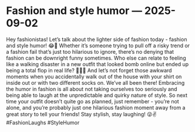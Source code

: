 # Fashion and style humor — 2025-09-02

Hey fashionistas! Let’s talk about the lighter side of fashion today - fashion and style humor! 😂👗 Whether it’s someone trying to pull off a risky trend or a fashion fail that’s just too hilarious to ignore, there’s no denying that fashion can be downright funny sometimes. Who else can relate to feeling like a walking disaster in a new outfit that looked bomb online but ended up being a total flop in real life? 🙋🤦‍♀️ And let’s not forget those awkward moments when you accidentally walk out of the house with your shirt on inside out or with two different socks on. We’ve all been there! Embracing the humor in fashion is all about not taking ourselves too seriously and being able to laugh at the unpredictable and quirky nature of style. So next time your outfit doesn’t quite go as planned, just remember - you’re not alone, and you’re probably just one hilarious fashion moment away from a great story to tell your friends! Stay stylish, stay laughing! 😜✌️ #FashionLaughs #StyleHumor